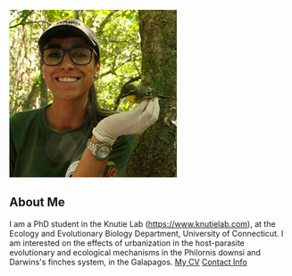 ![Image of Cindy Barreto](images/headshot.png
"Cindy Barreto - PhD Student in EEB")
## About Me
I am a PhD student in the Knutie Lab (https://www.knutielab.com), at the Ecology and Evolutionary Biology Department, University of Connecticut.
I am interested on the effects of urbanization in the host-parasite evolutionary and ecological mechanisms in the Philornis downsi and Darwins's finches system, in the Galapagos.
[My CV](PDFs/cv.pdf)
[Contact Info](contact-info.html)
